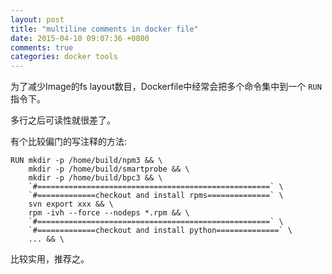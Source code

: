 ```yaml
---
layout: post
title: "multiline comments in docker file"
date: 2015-04-10 09:07:36 +0800
comments: true
categories: docker tools
---
```


为了减少Image的fs layout数目，Dockerfile中经常会把多个命令集中到一个 `RUN` 指令下。

多行之后可读性就很差了。

有个比较偏门的写注释的方法:

```
RUN mkdir -p /home/build/npm3 && \
    mkdir -p /home/build/smartprobe && \
    mkdir -p /home/build/bpc3 && \
    `#====================================================` \
    `#=============checkout and install rpms==============` \
    svn export xxx && \
    rpm -ivh --force --nodeps *.rpm && \
    `#====================================================` \
    `#=============checkout and install python==============` \
    ... && \

```

比较实用，推荐之。
